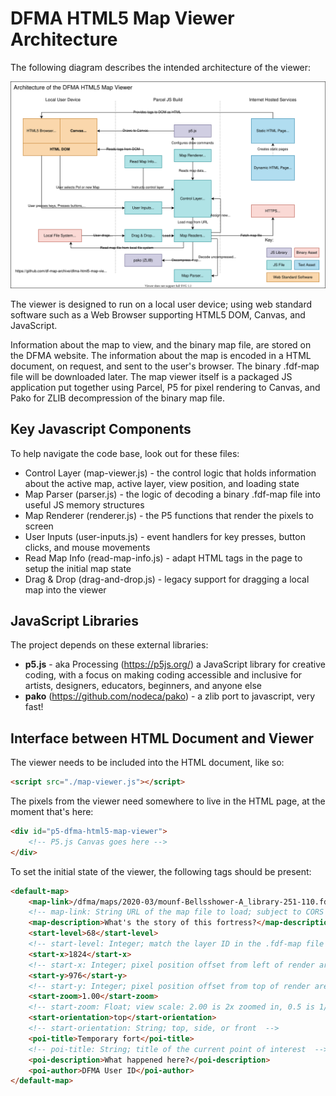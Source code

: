 # DFMA HTML5 Map Viewer Architecture

The following diagram describes the intended architecture of the viewer:

![Architecture Diagram - Parcelled JS running a renderer using P5, and a parser using Pako and Zlib](./diagrams/architecture.drawio.svg)

The viewer is designed to run on a local user device; using web standard software such as a Web Browser supporting HTML5 DOM, Canvas, and JavaScript.

Information about the map to view, and the binary map file, are stored on the DFMA website. The information about the map is encoded in a HTML document, on request, and sent to the user's browser. The binary .fdf-map file will be downloaded later. The map viewer itself is a packaged JS application put together using Parcel, P5 for pixel rendering to Canvas, and Pako for ZLIB decompression of the binary map file.

## Key Javascript Components

To help navigate the code base, look out for these files:
- Control Layer (map-viewer.js) - the control logic that holds information about the active map, active layer, view position, and loading state
- Map Parser (parser.js) - the logic of decoding a binary .fdf-map file into useful JS memory structures
- Map Renderer (renderer.js) - the P5 functions that render the pixels to screen
- User Inputs (user-inputs.js) - event handlers for key presses, button clicks, and mouse movements
- Read Map Info (read-map-info.js) - adapt HTML tags in the page to setup the initial map state
- Drag & Drop (drag-and-drop.js) - legacy support for dragging a local map into the viewer

## JavaScript Libraries

The project depends on these external libraries:
- **p5.js** - aka Processing (https://p5js.org/) a JavaScript library for creative coding, with a focus on making coding accessible and inclusive for artists, designers, educators, beginners, and anyone else
- **pako** (https://github.com/nodeca/pako) - a zlib port to javascript, very fast!

## Interface between HTML Document and Viewer

The viewer needs to be included into the HTML document, like so:
```html
<script src="./map-viewer.js"></script>
```

The pixels from the viewer need somewhere to live in the HTML page, at the moment that's here:
```html
<div id="p5-dfma-html5-map-viewer">
    <!-- P5.js Canvas goes here -->
</div>
```

To set the initial state of the viewer, the following tags should be present:
```html
<default-map>
    <map-link>/dfma/maps/2020-03/mounf-Bellsshower-A_library-251-110.fdf-map</map-link>
    <!-- map-link: String URL of the map file to load; subject to CORS -->
    <map-description>What's the story of this fortress?</map-description>
    <start-level>68</start-level>
    <!-- start-level: Integer; match the layer ID in the .fdf-map file -->
    <start-x>1824</start-x>
    <!-- start-x: Integer; pixel position offset from left of render area -->
    <start-y>976</start-y>
    <!-- start-y: Integer; pixel position offset from top of render area -->
    <start-zoom>1.00</start-zoom>
    <!-- start-zoom: Float; view scale: 2.00 is 2x zoomed in, 0.5 is 1/2x zoomed out > -->
    <start-orientation>top</start-orientation>
    <!-- start-orientation: String; top, side, or front  -->
    <poi-title>Temporary fort</poi-title>
    <!-- poi-title: String; title of the current point of interest  -->
    <poi-description>What happened here?</poi-description>
    <poi-author>DFMA User ID</poi-author>
</default-map>
```